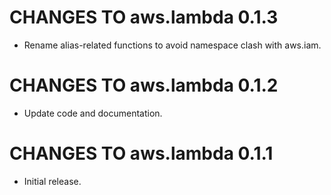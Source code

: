 # CHANGES TO aws.lambda 0.1.3

* Rename alias-related functions to avoid namespace clash with aws.iam.

# CHANGES TO aws.lambda 0.1.2

* Update code and documentation.

# CHANGES TO aws.lambda 0.1.1

* Initial release.
